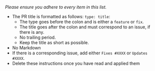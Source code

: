 *Please ensure you adhere to every item in this list.*

+ The PR title is formatted as follows: `type: title`:
    + The type goes before the colon and is either a `feature` or `fix`.
    + The title goes after the colon and must correspond to an issue, if there is any.
    + No trailing period.
    + Keep the title as short as possible.
+ No Markdown
+ If there is a corresponding issue, add either `Fixes #XXXX` or `Updates #XXXX`.
+ Delete these instructions once you have read and applied them